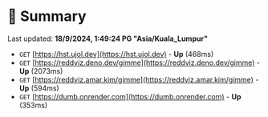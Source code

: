 # 📖 Summary
Last updated: **18/9/2024, 1:49:24 PG "Asia/Kuala_Lumpur"**

- `GET` [https://hst.ujol.dev](https://hst.ujol.dev) - **Up** (468ms)
- `GET` [https://reddviz.deno.dev/gimme](https://reddviz.deno.dev/gimme) - **Up** (2073ms)
- `GET` [https://reddviz.amar.kim/gimme](https://reddviz.amar.kim/gimme) - **Up** (594ms)
- `GET` [https://dumb.onrender.com](https://dumb.onrender.com) - **Up** (353ms)
